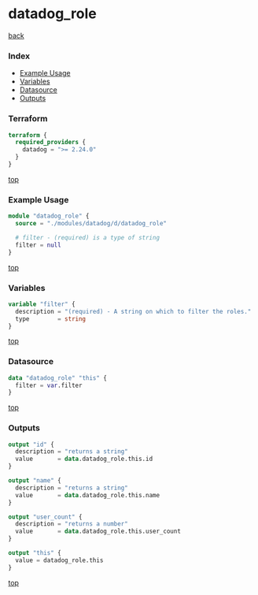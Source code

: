 # datadog_role

[back](../datadog.md)

### Index

- [Example Usage](#example-usage)
- [Variables](#variables)
- [Datasource](#datasource)
- [Outputs](#outputs)

### Terraform

```terraform
terraform {
  required_providers {
    datadog = ">= 2.24.0"
  }
}
```

[top](#index)

### Example Usage

```terraform
module "datadog_role" {
  source = "./modules/datadog/d/datadog_role"

  # filter - (required) is a type of string
  filter = null
}
```

[top](#index)

### Variables

```terraform
variable "filter" {
  description = "(required) - A string on which to filter the roles."
  type        = string
}
```

[top](#index)

### Datasource

```terraform
data "datadog_role" "this" {
  filter = var.filter
}
```

[top](#index)

### Outputs

```terraform
output "id" {
  description = "returns a string"
  value       = data.datadog_role.this.id
}

output "name" {
  description = "returns a string"
  value       = data.datadog_role.this.name
}

output "user_count" {
  description = "returns a number"
  value       = data.datadog_role.this.user_count
}

output "this" {
  value = datadog_role.this
}
```

[top](#index)
